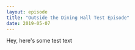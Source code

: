 ```yaml
---
layout: episode
title: "Outside the Dining Hall Test Episode"
date: 2019-05-07
---
```

Hey, here's some test text
